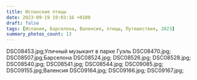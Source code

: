```yaml
---
title: Испанские птицы
date: 2023-09-19 19:03:16 +0100
draft: false
tags: [Испания, Барселона, Валенсия, птицы, Путешествия, 2023]
summary_photos_count: 13
---
```

DSC08453.jpg;Уличный музыкант в парке Гуэль
DSC08470.jpg;
DSC08507.jpg;Барселона
DSC08524.jpg;
DSC08526.jpg;
DSC08528.jpg;
DSC08540.jpg;
DSC08541.jpg;
DSC08544.jpg;
DSC09085.jpg;
DSC09155.jpg;Валенсия
DSC09164.jpg;
DSC09166.jpg;
DSC09167.jpg;